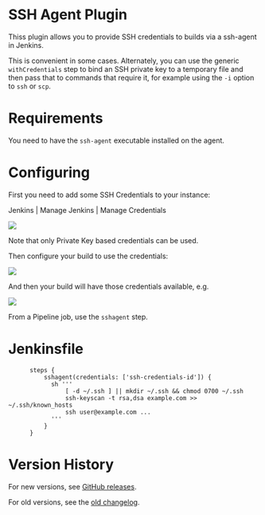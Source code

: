 # SSH Agent Plugin

Thiss plugin allows you to provide SSH credentials to builds via a
ssh-agent in Jenkins.

This is convenient in some cases.
Alternately, you can use the generic `withCredentials` step to bind an SSH private key to a temporary file
and then pass that to commands that require it,
for example using the `-i` option to `ssh` or `scp`.

# Requirements

You need to have the `ssh-agent` executable installed on the agent.

# Configuring

First you need to add some SSH Credentials to your instance:

Jenkins \| Manage Jenkins \| Manage Credentials

![](docs/images/Screen_Shot_2012-10-26_at_12.25.04.png)

Note that only Private Key based credentials can be used.

Then configure your build to use the credentials:

![](docs/images/Screen_Shot_2012-10-26_at_12.26.13.png)

And then your build will have those credentials available, e.g.

![](docs/images/Screen_Shot_2012-10-26_at_11.54.21.png)

From a Pipeline job, use the `sshagent` step.

# Jenkinsfile

```
      steps {
          sshagent(credentials: ['ssh-credentials-id']) {
            sh '''
                [ -d ~/.ssh ] || mkdir ~/.ssh && chmod 0700 ~/.ssh
                ssh-keyscan -t rsa,dsa example.com >> ~/.ssh/known_hosts
                ssh user@example.com ...
            '''
          }
      }
```

# Version History

For new versions, see [GitHub releases](https://github.com/jenkinsci/ssh-agent-plugin/releases).

For old versions, see the [old changelog](docs/old-changelog.md).
